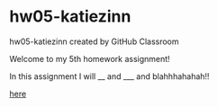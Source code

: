 # hw05-katiezinn
hw05-katiezinn created by GitHub Classroom

Welcome to my 5th homework assignment!

In this assignment I will __ and ___ and blahhhahahah!!


[here](https://www.google.ca) 
